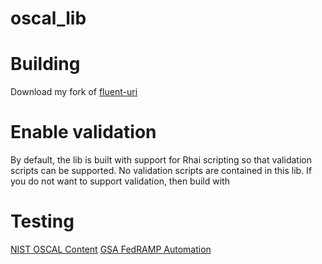# oscal_lib

# Building
Download my fork of [fluent-uri](https://github.com/dskyberg/fluent-uri-rs.git)

# Enable validation
By default, the lib is built with support for Rhai scripting so that
validation scripts can be supported.  No validation scripts are contained in this lib.  If you do not want to support validation, then build with

# Testing
[NIST OSCAL Content](https://github.com/usnistgov/oscal-content.git)
[GSA FedRAMP Automation](https://github.com/GSA/fedramp-automation.git)
